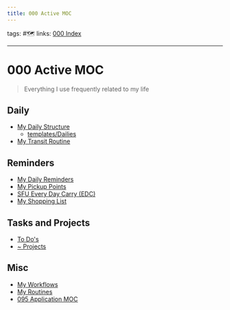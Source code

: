 ```yaml
---
title: 000 Active MOC
---
```

tags: #🗺️
links: [000 Index](out/000-index.md)
___
# 000 Active MOC
> Everything I use frequently related to my life
## Daily
- [My Daily Structure](out/my-daily-structure.md)
	- [templates/Dailies](None)
- [My Transit Routine](out/my-transit-routine.md)
## Reminders
- [My Daily Reminders](out/my-daily-reminders.md)
- [My Pickup Points](out/my-pickup-points.md)
- [SFU Every Day Carry (EDC)](out/sfu-every-day-carry-edc.md)
- [My Shopping List](out/my-shopping-list.md)
## Tasks and Projects
- [To Do's](out/to-dos.md)
- [~ Projects](out/~-projects.md)
## Misc
- [My Workflows](out/my-workflows.md)
- [My Routines](out/my-routines.md)
- [095 Application MOC](out/095-application-moc.md)